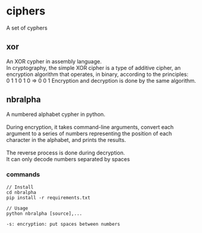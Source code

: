 # ciphers
A set of cyphers

## xor
An XOR cypher in assembly language.<br />
In cryptography, the simple XOR cipher is a type of additive
cipher, an encryption algorithm that operates, in binary,
according to the principles:<br />
   0 1 1
   0 1 0
=> 0 0 1
Encryption and decryption is done by the same algorithm.

## nbralpha
A numbered alphabet cypher in python.
<br /><br />
During encryption, it takes command-line arguments, convert each argument to a series of numbers representing the position of each character in the alphabet, and prints the results.
<br /><br />
The reverse process is done during decryption.<br />
It can only decode numbers separated by spaces

### commands
```
// Install
cd nbralpha
pip install -r requirements.txt

// Usage
python nbralpha [source],...

-s: encryption: put spaces between numbers

```
